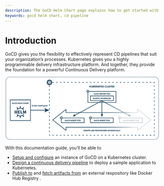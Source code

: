 ```yaml
---
description: The GoCD Helm Chart page explains how to get started with GoCD for kubernetes using Helm.
keywords: gocd helm chart, cd pipeline
---
```


# Introduction

GoCD gives you the flexibility to effectively represent CD pipelines that suit your organization’s processes. Kubernetes gives you a highly programmable delivery infrastructure platform. And together, they provide the foundation for a powerful Continuous Delivery platform.

   ![](../resources/images/gocd-helm-chart/gocd_kubernetes.png)

With this documentation guide, you’ll be able to

- [Setup and configure](gocd_helm_chart/setup_and_configuration.md) an instance of GoCD on a Kubernetes cluster.
- [Design a continuous delivery pipeline](designing_a_cd_pipeline/index.md) to deploy a sample application to Kubernetes.
- [Publish to](designing_a_cd_pipeline/creating_a_build_pipeline.md#publish-your-application-image-on-docker-hub) and [fetch artifacts from](designing_a_cd_pipeline/creating_a_test_pipeline.md) an external respository like Docker Hub Registry .
